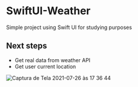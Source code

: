 # SwiftUI-Weather
Simple project using Swift UI for studying purposes

## Next steps
- Get real data from weather API
- Get user current location

![Captura de Tela 2021-07-26 às 17 36 44](https://user-images.githubusercontent.com/13970098/127055599-cc83a4c1-2b92-4c7b-96f2-1223a9e511a1.png)
